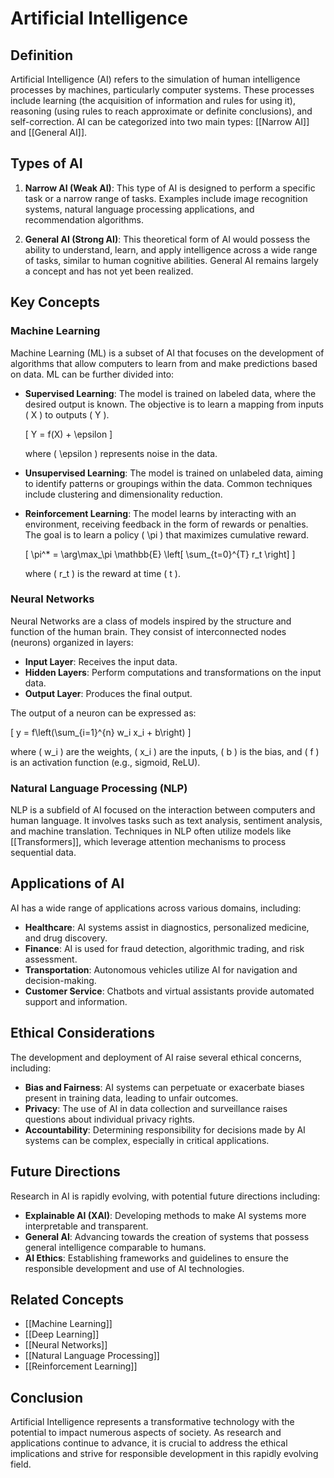 
# Artificial Intelligence

## Definition
Artificial Intelligence (AI) refers to the simulation of human intelligence processes by machines, particularly computer systems. These processes include learning (the acquisition of information and rules for using it), reasoning (using rules to reach approximate or definite conclusions), and self-correction. AI can be categorized into two main types: [[Narrow AI]] and [[General AI]].

## Types of AI
1. **Narrow AI (Weak AI)**: This type of AI is designed to perform a specific task or a narrow range of tasks. Examples include image recognition systems, natural language processing applications, and recommendation algorithms.

2. **General AI (Strong AI)**: This theoretical form of AI would possess the ability to understand, learn, and apply intelligence across a wide range of tasks, similar to human cognitive abilities. General AI remains largely a concept and has not yet been realized.

## Key Concepts
### Machine Learning
Machine Learning (ML) is a subset of AI that focuses on the development of algorithms that allow computers to learn from and make predictions based on data. ML can be further divided into:
- **Supervised Learning**: The model is trained on labeled data, where the desired output is known. The objective is to learn a mapping from inputs \( X \) to outputs \( Y \).
  
  \[
  Y = f(X) + \epsilon
  \]

  where \( \epsilon \) represents noise in the data.

- **Unsupervised Learning**: The model is trained on unlabeled data, aiming to identify patterns or groupings within the data. Common techniques include clustering and dimensionality reduction.

- **Reinforcement Learning**: The model learns by interacting with an environment, receiving feedback in the form of rewards or penalties. The goal is to learn a policy \( \pi \) that maximizes cumulative reward.

  \[
  \pi^* = \arg\max_\pi \mathbb{E} \left[ \sum_{t=0}^{T} r_t \right]
  \]

  where \( r_t \) is the reward at time \( t \).

### Neural Networks
Neural Networks are a class of models inspired by the structure and function of the human brain. They consist of interconnected nodes (neurons) organized in layers:
- **Input Layer**: Receives the input data.
- **Hidden Layers**: Perform computations and transformations on the input data.
- **Output Layer**: Produces the final output.

The output of a neuron can be expressed as:

\[
y = f\left(\sum_{i=1}^{n} w_i x_i + b\right)
\]

where \( w_i \) are the weights, \( x_i \) are the inputs, \( b \) is the bias, and \( f \) is an activation function (e.g., sigmoid, ReLU).

### Natural Language Processing (NLP)
NLP is a subfield of AI focused on the interaction between computers and human language. It involves tasks such as text analysis, sentiment analysis, and machine translation. Techniques in NLP often utilize models like [[Transformers]], which leverage attention mechanisms to process sequential data.

## Applications of AI
AI has a wide range of applications across various domains, including:
- **Healthcare**: AI systems assist in diagnostics, personalized medicine, and drug discovery.
- **Finance**: AI is used for fraud detection, algorithmic trading, and risk assessment.
- **Transportation**: Autonomous vehicles utilize AI for navigation and decision-making.
- **Customer Service**: Chatbots and virtual assistants provide automated support and information.

## Ethical Considerations
The development and deployment of AI raise several ethical concerns, including:
- **Bias and Fairness**: AI systems can perpetuate or exacerbate biases present in training data, leading to unfair outcomes.
- **Privacy**: The use of AI in data collection and surveillance raises questions about individual privacy rights.
- **Accountability**: Determining responsibility for decisions made by AI systems can be complex, especially in critical applications.

## Future Directions
Research in AI is rapidly evolving, with potential future directions including:
- **Explainable AI (XAI)**: Developing methods to make AI systems more interpretable and transparent.
- **General AI**: Advancing towards the creation of systems that possess general intelligence comparable to humans.
- **AI Ethics**: Establishing frameworks and guidelines to ensure the responsible development and use of AI technologies.

## Related Concepts
- [[Machine Learning]]
- [[Deep Learning]]
- [[Neural Networks]]
- [[Natural Language Processing]]
- [[Reinforcement Learning]]

## Conclusion
Artificial Intelligence represents a transformative technology with the potential to impact numerous aspects of society. As research and applications continue to advance, it is crucial to address the ethical implications and strive for responsible development in this rapidly evolving field.
